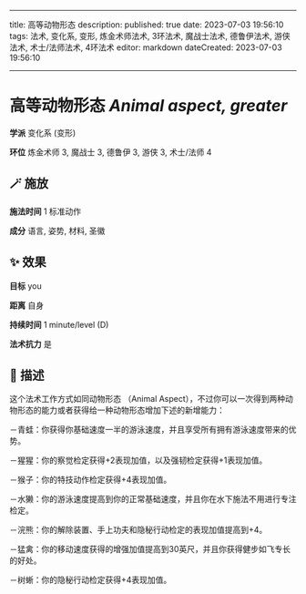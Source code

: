 
---
title: 高等动物形态
description: 
published: true
date: 2023-07-03 19:56:10
tags: 法术, 变化系, 变形, 炼金术师法术, 3环法术, 魔战士法术, 德鲁伊法术, 游侠法术, 术士/法师法术, 4环法术
editor: markdown
dateCreated: 2023-07-03 19:56:10

---

# **高等动物形态** *Animal aspect, greater*

**学派** 变化系 (变形) 

**环位** 炼金术师 3, 魔战士 3, 德鲁伊 3, 游侠 3, 术士/法师 4

## 🪄 施放

**施法时间** 1 标准动作

**成分** 语言, 姿势, 材料, 圣徽

## ✨ 效果 

**目标** you 

**距离** 自身  

**持续时间** 1 minute/level (D) 

**法术抗力** 是

## 📖 描述

这个法术工作方式如同动物形态 （Animal Aspect），不过你可以一次得到两种动物形态的能力或者获得给一种动物形态增加下述的新增能力：

－青蛙：你获得你基础速度一半的游泳速度，并且享受所有拥有游泳速度带来的优势。

－猩猩：你的察觉检定获得+2表现加值，以及强韧检定获得+1表现加值。

－猴子：你的特技动作检定获得+4表现加值。

－水獭：你的游泳速度提高到你的正常基础速度，并且你在水下施法不用进行专注检定。

－浣熊：你的解除装置、手上功夫和隐秘行动检定的表现加值提高到+4。

－猛禽：你的移动速度获得的增强加值提高到30英尺，并且你获得健步如飞专长的好处。

－树蜥：你的隐秘行动检定获得+4表现加值。
    